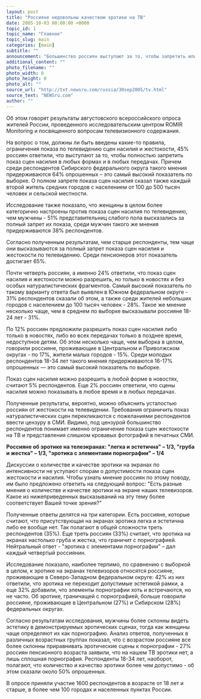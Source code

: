 ```yaml
---
layout: post
title: "Россияне недовольны качеством эротики на ТВ"
date: 2005-10-03 00:00:00 +0000
topic_id: 1
topic_name: "Главное"
topic_slug: main
categories: [main]
subtitle: ""
announcement: "Большинство россиян выступают за то, чтобы запретить или ограничить показ натуралистических сцен и сцен насилия по телевизору. Мнения о качестве эротики на экранах разделились. Треть россиян считает, что присутствующая на экранах эротика легка и эстетична либо ее вообще нет, еще треть - что эротика груба и жестка и граничит с порнографией."
additional_content: ""
photo_filename: ""
photo_width: 0
photo_height: 0
photo_alt: ""
source_url: "http://txt.newsru.com/russia/30sep2005/tv.html"
source_text: "NEWSru.com"
author: ""
---
```

Об этом говорят результаты августовского всероссийского опроса жителей России, проведенного исследовательским центром ROMIR Monitoring и посвященного вопросам телевизионного содержания.

На вопрос о том, должны ли быть введены какие-то правила, ограничения показа по телевидению сцен насилия и жестокости, 45% россиян ответили, что выступают за то, чтобы полностью запретить показ сцен насилия в любых формах и в любых передачах. Причем среди респондентов Сибирского федерального округа такого мнения придерживаются 64% опрошенных – это самый высокий показатель по выборке. О полном запрете показа сцен насилия сказал также каждый второй житель средних городов с населением от 100 до 500 тысяч человек и сельской местности.

Исследование также показало, что женщины в целом более категорично настроены против показа сцен насилия по телевидению, чем мужчины - 51% представительниц слабого пола высказались за полный запрет их показа, среди мужчин такого же мнения придерживаются 38% респондентов.

Согласно полученным результатам, чем старше респонденты, тем чаще они высказываются за полный запрет показа сцен насилия и жестокости по телевидению. Среди пенсионеров этот показатель достигает 65%.

Почти четверть россиян, а именно 24% ответили, что показ сцен насилия и жестокости можно разрешить, но только в новостях и без особых натуралистических фрагментов. Самый высокий показатель по такому варианту ответа был выявлен в Южном федеральном округе - 31% респондентов сказали об этом, а также среди жителей небольших городов с населением до 100 тысяч человек - 28%. Такое же мнение несколько чаще, чем в среднем по выборке высказывали россияне 18-24 лет - 31%.

По 12% россиян предложили разрешить показ сцен насилия либо только в новостях, либо во всех передачах только в позднее время, недоступное детям. Об этом несколько чаще, чем выборка в целом, говорили россияне, проживающие в Центральном и Приволжском округах - по 17%, жители малых городов - 15%. Среди молодых респондентов 18-34 лет такого мнения придерживаются 16-17% опрошенных &mdash; это самый высокий показатель по выборке.

Показ сцен насилия можно разрешить в любой форме в новостях, считают 5% респондентов. Еще 2% россиян ответили, что сцены насилия можно показывать в любое время и в любых передачах.

Полученные результаты, вероятно, можно объяснить усталостью россиян от жестокости на телевидении. Требования ограничить показ натуралистических сцен перекликаются с пожеланиями респондентов ввести цензуру в СМИ. Видимо, под цензурой большинство респондентов понимает именно ограничение показа сцен жестокости на ТВ и представления слишком кровавых фотографий в печатных СМИ.

<strong>Россияне об эротике на телеэкранах: "легка и эстетична" – 1/3, "груба и жестка" – 1/3, "эротика с элементами порнографии" – 1/4</strong>

Дискуссии о количестве и качестве эротики на экранах по интенсивности не уступают спорам о допустимости показа сцен жестокости и насилия. Чтобы узнать мнение россиян по этому поводу, им было предложено ответить на следующий вопрос: "Есть разные мнения о количестве и качестве эротики на экране наших телевизоров. Какое из нижеприведенных высказываний на эту тему более соответствует Вашей точке зрения?"

Полученные ответы делятся на три категории. Есть россияне, которые считают, что присутствующая на экранах эротика легка и эстетична либо ее вообще нет. Так полагают в общей сложности треть респондентов (35%). Еще треть россиян (33%) считает, что эротика на экранах настолько груба и жестка, что граничит с порнографией. Нейтральный ответ - "эротика с элементами порнографии" – дал каждый четвертый россиянин.

Исследование показало, наиболее терпимо, по сравнению с выборкой в целом, к эротике на экранах телевизоров относятся россияне, проживающие в Северо-Западном федеральном округе: 42% из них ответили, что эротика не переходит допустимые эстетикой рамки, а еще 32% добавили, что элементы порнографии хоть и встречаются, но не часто. Об эротике, граничащей с порнографией, больше говорили россияне, проживающие в Центральном (27%) и Сибирском (28%) федеральных округах.

Согласно результатам исследования, мужчины более склонны видеть эстетику в демонстрируемых эротических сценах, тогда как женщины чаще определяют их как порнографию. Анализ ответов, полученных в различных возрастных группах показал, что с возрастом россияне все более склонны приравнивать эротические сцены к порнографии - 27% россиян пенсионного возраста заявили, что на нашем ТВ эротики нет, а лишь сплошная порнография. Респонденты 18-34 лет, наоборот, полагают, что количество и качество эротики более чем допустимо - об этом сказали около 50% опрошенных.

В опросе приняли участие 1600 респондентов в возрасте от 18 лет и старше, в более чем 100 городах и населенных пунктах России.
